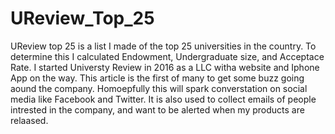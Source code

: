 # UReview_Top_25
UReview top 25 is a list I made of the top 25 universities in the country.
To determine this I calculated Endowment, Undergraduate size, and Acceptace Rate. 
I started Universty Review in 2016 as a LLC witha  website and Iphone App on the way.
This article is the first of many to get some buzz going aound the company. 
Homoepfully this will spark converstation on social media like Facebook and Twitter. 
It is also used to collect emails of people intrested in the company, and want to be alerted when my products are relaased. 
